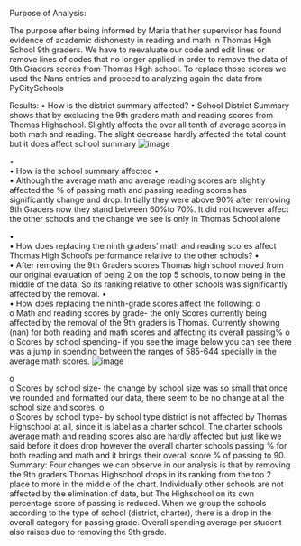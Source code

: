 Purpose of Analysis:

The purpose after being informed by Maria that her supervisor has found evidence of academic dishonesty in reading and math in Thomas High School 9th graders. We have to reevaluate our code and edit lines or remove lines of codes that no longer applied in order to remove the data of 9th Graders scores from Thomas High school. To replace those scores we used the Nans entries and proceed to analyzing again the data from PyCitySchools

Results:
•	How is the district summary affected?
•	School District Summary shows that by excluding the 9th graders math and reading scores from Thomas Highschool. Slightly affects the over all tenth of average scores in both math and reading. The slight decrease hardly affected the total count but it does affect school summary
![image](https://user-images.githubusercontent.com/90356052/137690086-1fd85e23-30af-45c7-9aa3-48e3d6aee9f0.png)


 
•	
•	How is the school summary affected
•	
•	 Although the average math and average reading scores are slightly affected the % of passing math and passing reading scores has significantly change and drop. Initially they were above 90% after removing 9th Graders now they stand between 60%to 70%. It did not however affect the other schools and the change we see is only in Thomas School alone

•	
•	How does replacing the ninth graders’ math and reading scores affect Thomas High School’s performance relative to the other schools?
•	
•	After removing the 9th Graders scores Thomas high school moved from our original evaluation of being 2 on the top 5 schools, to now being in the middle of the data. So its ranking relative to other schools was significantly affected by the removal. 
•	
•	How does replacing the ninth-grade scores affect the following:
o	
o	Math and reading scores by grade- the only Scores currently being affected by the removal of the 9th graders is Thomas. Currently showing (nan) for both reading and math scores and affecting its overall passing%
o	
o	Scores by school spending- if you see the image below you can see there was a jump in spending between the ranges of 585-644 specially in the average math scores.
![image](https://user-images.githubusercontent.com/90356052/137690150-69d711c2-849f-48e0-b4dc-14e3418f3a24.png)

 
o	
o	Scores by school size- the change by school size was so small that once we rounded and formatted our data, there seem to be no change at all the school size and scores.
o	
o	Scores by school type-  by school type district is not affected by Thomas Highschool at all, since it is label as a charter school. The charter schools average math and reading scores also are hardly affected but just like we said before it does drop however the overall charter schools passing % for both reading and math and it brings their overall score % of passing to 90. 
Summary:  Four changes we can observe in our analysis is that by removing the 9th graders Thomas Highschool drops in its ranking from the top 2 place to more in the middle of the chart. Individually other schools are not affected by the elimination of data, but The Highschool on its own percentage score of passing is reduced. When we group the schools according to the type of school (district, charter), there is a drop in the overall category for passing grade. Overall spending average per student also raises due to removing the 9th grade. 


